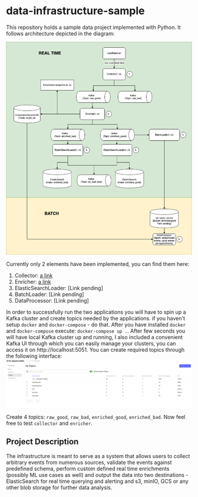 # data-infrastructure-sample
This repository holds a sample data project implemented with Python. It follows architecture depicted in the diagram:

![alt text](https://github.com/AurimasGr/data-infrastructure-sample/blob/main/pictures/architecture.png?raw=true)

Currently only 2 elements have been implemented, you can find them here:

   1. Collector: [a link](https://github.com/AurimasGr/data-infrastructure-sample/blob/main/stream/integration/collector)
   2. Enricher: [a link](https://github.com/AurimasGr/data-infrastructure-sample/blob/main/stream/integration/enricher)
   3. ElasticSearchLoader: [Link pending]
   4. BatchLoader: [Link pending]
   5. DataProcessor: [Link pending]
   
In order to successfully run the two applications you will have to spin up a Kafka cluster and create
topics needed by the applications. if you haven't setup ```docker``` and ```docker-compose``` - do that. After you
have installed ```docker``` and ```docker-compose``` execute: ```docker-compose up .```. After few seconds you will 
have local Kafka cluster up and running, I also included a convenient Kafka UI through which you can easily manage your
clusters, you can access it on http://localhost:5051. You can create required topics through the following interface:
![alt text](https://github.com/AurimasGr/data-infrastructure-sample/blob/main/pictures/kafka-ui.png?raw=true)

Create 4 topics: ```raw_good```, ```raw_bad```, ```enriched_good```, ```enriched_bad```. Now feel free to test 
```collector``` and ```enricher```.

Project Description
-
The infrastructure is meant to serve as a system that allows users to collect arbitrary events from numerous sources, 
validate the events against predefined schema, perform custom defined real time enrichments (possibly ML use cases as 
well) and output the data into two destinations - ElasticSearch for real time querying and alerting and s3, minIO, GCS
or any other blob storage for further data analysis.